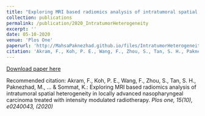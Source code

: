```yaml
---
title: "Exploring MRI based radiomics analysis of intratumoral spatial heterogeneity in locally advanced nasopharyngeal carcinoma treated with intensity modulated radiotherapy"
collection: publications
permalink: /publication/2020_IntratumorHeterogeneity
excerpt: ''
date: 05-10-2020
venue: 'Plos One'
paperurl: 'http://MahsaPaknezhad.github.io/files/IntratumorHeterogeneity.pdf'
citation: 'Akram, F., Koh, P. E., Wang, F., Zhou, S., Tan, S. H., Paknezhad, M., ... & Sommat, K.: Exploring MRI based radiomics analysis of intratumoral spatial heterogeneity in locally advanced nasopharyngeal carcinoma treated with intensity modulated radiotherapy. <i>Plos one<i>, 15(10), e0240043, (2020).'
---
```


[Download paper here](http://MahsaPaknezhad.github.io/files/IntratumorHeterogeneity.pdf)

Recommended citation: Akram, F., Koh, P. E., Wang, F., Zhou, S., Tan, S. H., Paknezhad, M., ... & Sommat, K.: Exploring MRI based radiomics analysis of intratumoral spatial heterogeneity in locally advanced nasopharyngeal carcinoma treated with intensity modulated radiotherapy. <i>Plos one<i>, 15(10), e0240043, (2020)
